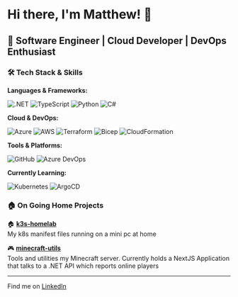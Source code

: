 # Hi there, I'm Matthew! 👋

## 🚀 Software Engineer | Cloud Developer | DevOps Enthusiast

### 🛠️ Tech Stack & Skills

**Languages & Frameworks:**

![.NET](https://img.shields.io/badge/.NET-512BD4?style=flat&logo=dotnet&logoColor=white)
![TypeScript](https://img.shields.io/badge/TypeScript-3178C6?style=flat&logo=typescript&logoColor=white)
![Python](https://img.shields.io/badge/Python-3776AB?style=flat&logo=python&logoColor=white)
![C#](https://img.shields.io/badge/C%23-239120?style=flat&logo=c-sharp&logoColor=white)

**Cloud & DevOps:**

![Azure](https://img.shields.io/badge/Azure-0078D4?style=flat&logo=microsoft-azure&logoColor=white)
![AWS](https://img.shields.io/badge/AWS-232F3E?style=flat&logo=amazon-aws&logoColor=white)
![Terraform](https://img.shields.io/badge/Terraform-623CE4?style=flat&logo=terraform&logoColor=white)
![Bicep](https://img.shields.io/badge/Bicep-0078D4?style=flat&logo=microsoft-azure&logoColor=white)
![CloudFormation](https://img.shields.io/badge/CloudFormation-FF9900?style=flat&logo=amazon-aws&logoColor=white)

**Tools & Platforms:**

![GitHub](https://img.shields.io/badge/GitHub-181717?style=flat&logo=github&logoColor=white)
![Azure DevOps](https://img.shields.io/badge/Azure%20DevOps-0078D7?style=flat&logo=azure-devops&logoColor=white)

**Currently Learning:**

![Kubernetes](https://img.shields.io/badge/Kubernetes-326CE5?style=flat&logo=kubernetes&logoColor=white)
![ArgoCD](https://img.shields.io/badge/ArgoCD-EF7B4D?style=flat&logo=argo&logoColor=white)

### 🏠 On Going Home Projects

🏠 **[k3s-homelab](https://github.com/matthewshan/k3s-homelab)**  
My k8s manifest files running on a mini pc at home

🎮 **[minecraft-utils](https://github.com/matthewshan/minecraft-utils)**  
Tools and utilities my Minecraft server. Currently holds a NextJS Application that talks to a .NET API which reports online players

---

Find me on [LinkedIn](https://www.linkedin.com/in/matthewshan99/)
